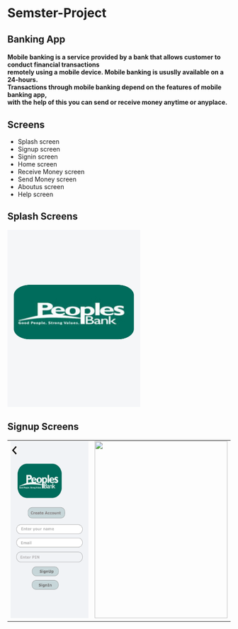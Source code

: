 # Semster-Project
<h2> Banking App</h2>
<h4> Mobile banking is a service provided by a bank that allows customer to conduct financial transactions <br>
 remotely using a mobile device. Mobile banking is ususlly available on a 24-hours. <br>
 Transactions through mobile banking depend on the features of mobile banking app, <br>
 with the help of this you can send or receive money anytime or anyplace.</h4>
<h2>Screens</h2>
<ul>
  <li>Splash screen</li>
  <li>Signup screen</li>
  <li>Signin screen</li>
  <li>Home screen</li>
 <li>Receive Money screen</li>
  <li>Send Money screen</li>
  <li>Aboutus screen</li>
  <li>Help screen</li></ul>
  <h2>Splash Screens</h2>
  <img src="https://github.com/mahnoor32/Semster-Project/blob/master/Screenshot/Jazz%20Cash%20App.png" width="300" height="400" />
    <h2>Signup Screens</h2>
    <table>
  <tr>
    <td><img src="https://github.com/mahnoor32/Semster-Project/blob/master/Screenshot/SignUp.png" width="300" height="400" /></td>
    <td><img src="https://github.com/mahnoor32/Semster-Project/blob/master/Screenshot/SignUp%20–%201.png" width="300" height="400" /></td>
  </tr></table>

